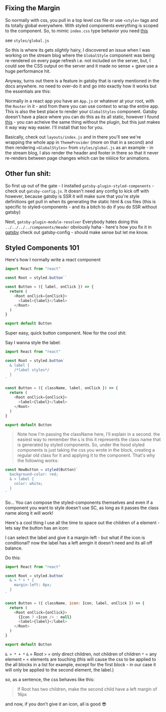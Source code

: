 ## Fixing the Margin

So normally with css, you pull in a top level css file or use `<style>` tags and its totally global everywhere. With styled components everything is scoped to the component. So, to mimic `index.css` type behavior you need [this](https://styled-components.com/docs/api#createglobalstyle)

see `styles/global.js`

So this is where its gets _slightly_ hairy, I discovered an issue when I was working on the stream blog where the `GlobalStyle` component was being re-rendered on every page refresh i.e. not included on the server, but, I could see the CSS output on the server and it made no sense + gave use a huge performance hit.

Anyway, turns out there is a feature in gatsby that is rarely mentioned in the docs anywhere. no need to over-do it and go into exactly how it works but the essentials are this:

Normally in a react app you have an `App.js` or whatever at your root, with the `Router` in it - and from there you can use context to wrap the entire app. This is also the best place to render your `GlobalStyles` component.
Gatsby doesn't have a place where you can do this as its all static, however I found [this](https://www.gatsbyjs.org/packages/gatsby-plugin-layout/#gatsby-plugin-layout) - you can acheive the same thing without the plugin, but this just makes it way way way easier. I'll install that too for you.

Basically, check out `layouts/index.js` and in there you'll see we're wrapping the whole app in `ThemeProvider` (more on that in a second) and then rendering `<GlobalStyles>` from `styles/global.js`
as an example - in the stream blog, I also render the header and footer in there so that it never re-renders between page changes which can be niiiiice for animations.

## Other fun shit:

So first up out of the gate - I installed `gatsby-plugin-styled-components` - check out `gatsby-config.js`. It doesn't need any config to kick off with however, because gatsby is SSR it will make sure that you're style definitions get pull in when its generating the static html & css files (this is specific to styled-components - and its a bitch to do if you do SSR without gatsby)

Next, `gatsby-plugin-module-resolver`
Everybody hates doing this `../../../../components/Header` obviously haha - here's how you fix it in [gatsby](https://www.gatsbyjs.org/packages/gatsby-plugin-module-resolver/) check out gatsby-config - should make sense but let me know.

## Styled Components 101

Here's how I normally write a react component

```js
import React from "react"

const Root = styled.button``

const Button = ({ label, onClick }) => {
  return (
    <Root onClick={onClick}>
      <label>{label}</label>
    </Root>
  )
}

export default Button
```

Super easy, quick button component. Now for the cool shit:

Say I wanna style the label:

```js
import React from "react"

const Root = styled.button`
  & label {
    /*label styles*/
  }
`

const Button = ({ className, label, onClick }) => {
  return (
    <Root onClick={onClick}>
      <label>{label}</label>
    </Root>
  )
}

export default Button
```

> Note how I'm passing the className here, I'll explain in a second.
> the easiest way to remember the `&` is this it represents the class name that is generated by styled components. So, under the hood styled components is just taking the css you wrote in the block, creating a regular old class for it and applying it to the component. That's why the following works:

```js
const NewButton = styled(Button)`
  background-color: red;
  & > label {
    color: white;
  }
`
```

So... You can compose the styled-components themselves and even if a component you want to style doesn't use SC, as long as it passes the class name along it will work!

Here's a cool thing I use all the time to space out the children of a element - lets say the button has an icon:

I can select the label and give it a margin-left - but what if the icon is conditional? now the label has a left amrgin it doesn't need and its all off balance.

Do this:

```js
import React from "react"

const Root = styled.button`
  & > * + * {
    margin-left: 8px;
  }
`

const Button = ({ className, icon: Icon, label, onClick }) => {
  return (
    <Root onClick={onClick}>
      {Icon ? <Icon /> : null}
      <label>{label}</label>
    </Root>
  )
}

export default Button
```

`& > * + *`
`&` = Root
`>` = only direct children, not children of children
`*` = any element
`+` = elements are touching (this will cause the css to be applied to the all blocks in a list for example, except for the first block - in our case it will only be applied to the second element, the label.)

so, as a sentence, the css behaves like this:

> If Root has two children, make the second child have a left margin of 16px

and now, if you don't give it an icon, all is good 😎
